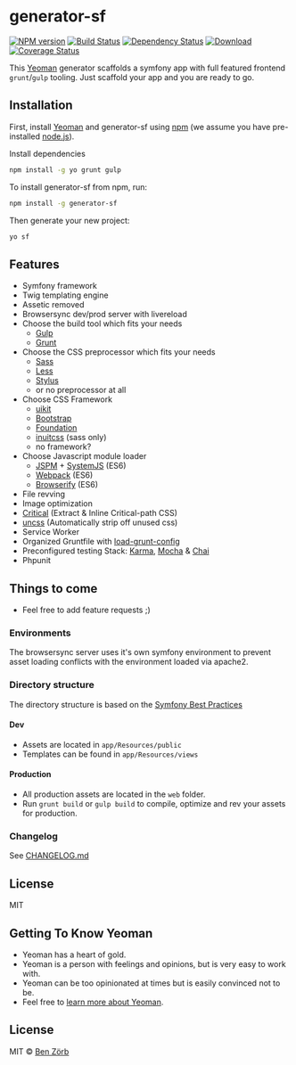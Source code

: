 # generator-sf 

[![NPM version][npm-image]][npm-url] 
[![Build Status][travis-image]][travis-url] 
[![Dependency Status][depstat-image]][depstat-url] 
[![Download][dlcounter-image]][dlcounter-url] 
[![Coverage Status][coveralls-image]][coveralls-url] 

This [Yeoman](http://yeoman.io) generator scaffolds a symfony app with full featured frontend `grunt`/`gulp` tooling. 
Just scaffold your app and you are ready to go. 


## Installation

First, install [Yeoman](http://yeoman.io) and generator-sf using [npm](https://www.npmjs.com/) (we assume you have pre-installed [node.js](https://nodejs.org/)).

Install dependencies
```bash
npm install -g yo grunt gulp
```
To install generator-sf from npm, run:
```bash
npm install -g generator-sf
```

Then generate your new project:

```bash
yo sf
```

## Features
* Symfony framework
* Twig templating engine
* Assetic removed
* Browsersync dev/prod server with livereload
* Choose the build tool which fits your needs
  - [Gulp](http://gulpjs.com/)
  - [Grunt](http://gruntjs.com/)
* Choose the CSS preprocessor which fits your needs
  - [Sass](http://sass-lang.com/)
  - [Less](http://lesscss.org)
  - [Stylus](http://learnboost.github.io/stylus/)
  - or no preprocessor at all
* Choose CSS Framework
  * [uikit](http://getuikit.com)  
  * [Bootstrap](http://getbootstrap.com)
  * [Foundation](http://foundation.zurb.com)
  * [inuitcss](http://inuitcss.com) (sass only)
  * no framework?
* Choose Javascript module loader
  * [JSPM](http://jspm.io/) + [SystemJS](https://github.com/systemjs/systemjs) (ES6)
  * [Webpack](https://webpack.github.io/) (ES6)
  * [Browserify](http://browserify.org/) (ES6)
* File revving
* Image optimization
* [Critical](https://github.com/addyosmani/critical) (Extract & Inline Critical-path CSS) 
* [uncss](https://github.com/addyosmani/grunt-uncss) (Automatically strip off unused css)
* Service Worker
* Organized Gruntfile with [load-grunt-config](http://firstandthird.github.io/load-grunt-config)
* Preconfigured testing Stack: [Karma](http://karma-runner.github.io/0.12/index.html), [Mocha](http://mochajs.org/) & [Chai](http://chaijs.com/)
* Phpunit 


## Things to come

  * Feel free to add feature requests ;)

### Environments
The browsersync server uses it's own symfony environment to prevent asset loading conflicts with the environment loaded via apache2. 

### Directory structure
The directory structure is based on the [Symfony Best Practices](http://symfony.com/doc/current/best_practices/index.html)
#### Dev
* Assets are located in `app/Resources/public` 
* Templates can be found in `app/Resources/views` 

#### Production
* All production assets are located in the `web` folder.
* Run `grunt build` or `gulp build` to compile, optimize and rev your assets for production.


### Changelog

See [CHANGELOG.md](CHANGELOG.md)

## License

MIT

[npm-url]: https://npmjs.org/package/generator-sf
[npm-image]: https://badge.fury.io/js/generator-sf.svg

[travis-url]: https://travis-ci.org/bezoerb/generator-sf
[travis-image]: https://secure.travis-ci.org/bezoerb/generator-sf.svg?branch=master

[depstat-url]: https://david-dm.org/bezoerb/generator-sf
[depstat-image]: https://david-dm.org/bezoerb/generator-sf/status.svg

[dlcounter-url]: https://www.npmjs.com/package/generator-sf
[dlcounter-image]: https://img.shields.io/npm/dm/generator-sf.svg

[coveralls-url]: https://coveralls.io/github/bezoerb/generator-sf?branch=master
[coveralls-image]: https://coveralls.io/repos/github/bezoerb/generator-sf/badge.svg?branch=master





## Getting To Know Yeoman

 * Yeoman has a heart of gold.
 * Yeoman is a person with feelings and opinions, but is very easy to work with.
 * Yeoman can be too opinionated at times but is easily convinced not to be.
 * Feel free to [learn more about Yeoman](http://yeoman.io/).

## License

MIT © [Ben Zörb](http://dommerlaune.com)

